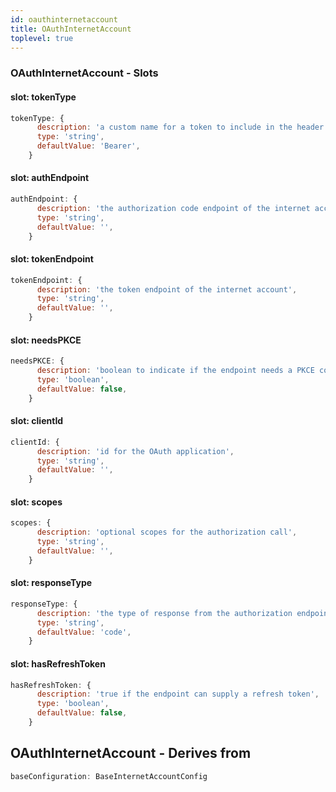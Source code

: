 ```yaml
---
id: oauthinternetaccount
title: OAuthInternetAccount
toplevel: true
---
```


### OAuthInternetAccount - Slots

#### slot: tokenType

```js
tokenType: {
      description: 'a custom name for a token to include in the header',
      type: 'string',
      defaultValue: 'Bearer',
    }
```

#### slot: authEndpoint

```js
authEndpoint: {
      description: 'the authorization code endpoint of the internet account',
      type: 'string',
      defaultValue: '',
    }
```

#### slot: tokenEndpoint

```js
tokenEndpoint: {
      description: 'the token endpoint of the internet account',
      type: 'string',
      defaultValue: '',
    }
```

#### slot: needsPKCE

```js
needsPKCE: {
      description: 'boolean to indicate if the endpoint needs a PKCE code',
      type: 'boolean',
      defaultValue: false,
    }
```

#### slot: clientId

```js
clientId: {
      description: 'id for the OAuth application',
      type: 'string',
      defaultValue: '',
    }
```

#### slot: scopes

```js
scopes: {
      description: 'optional scopes for the authorization call',
      type: 'string',
      defaultValue: '',
    }
```

#### slot: responseType

```js
responseType: {
      description: 'the type of response from the authorization endpoint',
      type: 'string',
      defaultValue: 'code',
    }
```

#### slot: hasRefreshToken

```js
hasRefreshToken: {
      description: 'true if the endpoint can supply a refresh token',
      type: 'boolean',
      defaultValue: false,
    }
```

## OAuthInternetAccount - Derives from

```js
baseConfiguration: BaseInternetAccountConfig
```
